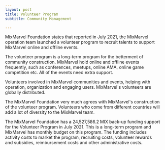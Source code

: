 ```yaml
---
layout: post
title: Volunteer Program
subtitle: Community Management

---
```


MixMarvel Foundation states that reported in July 2021, the MixMarvel operation team launched a volunteer program to recruit talents to support MixMarvel online and offline events. 

The volunteer program is a long-term program for the betterment of community construction. MixMarvel hold online and offline events frequently, such as conferences, meetups, online AMA, online game competition etc. All of the events need extra support. 

Volunteers involved in MixMarvel communities and events, helping with operation, organization and engaging users. MixMarvel's volunteers are globally distributed.

The MixMarvel Foundation very much agrees with MixMarvel's construction of the volunteer program. Volunteers who come from different countries will add a lot of diversity to the MixMarvel team.

The MixMarvel Foundation has a 24,527,586.2 MIX back-up funding support for the Volunteer Program in July 2021. This is a long-term program and MixMarvel has monthly budget on this program. The funding includes activity costs to market the program, recruiting costs, volunteer rewards and subsidies, reimbursement costs and other administrative costs. 
